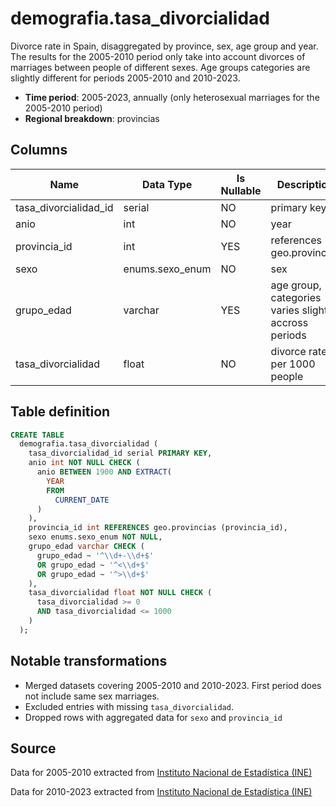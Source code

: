 # demografia.tasa_divorcialidad

Divorce rate in Spain, disaggregated by province, sex, age group and year. The results for the 2005-2010 period only take into account divorces of marriages between people of different sexes. Age groups categories are slightly different for periods 2005-2010 and 2010-2023.

- **Time period**: 2005-2023, annually (only heterosexual marriages for the 2005-2010 period)
- **Regional breakdown**: provincias

## Columns

| Name | Data Type | Is Nullable | Description |
| --- | --- | --- | --- |
| tasa_divorcialidad_id | serial | NO | primary key |
| anio | int | NO | year |
| provincia_id | int | YES | references geo.provincias |
| sexo | enums.sexo_enum | NO | sex |
| grupo_edad | varchar | YES | age group, categories varies slightly accross periods |
| tasa_divorcialidad | float | NO | divorce rate per 1000 people |

## Table definition

```sql
CREATE TABLE
  demografia.tasa_divorcialidad (
    tasa_divorcialidad_id serial PRIMARY KEY,
    anio int NOT NULL CHECK (
      anio BETWEEN 1900 AND EXTRACT(
        YEAR
        FROM
          CURRENT_DATE
      )
    ),
    provincia_id int REFERENCES geo.provincias (provincia_id),
    sexo enums.sexo_enum NOT NULL,
    grupo_edad varchar CHECK (
      grupo_edad ~ '^\\d+-\\d+$'
      OR grupo_edad ~ '^<\\d+$'
      OR grupo_edad ~ '^>\\d+$'
    ),
    tasa_divorcialidad float NOT NULL CHECK (
      tasa_divorcialidad >= 0
      AND tasa_divorcialidad <= 1000
    )
  );
```

## Notable transformations

- Merged datasets covering 2005-2010 and 2010-2023. First period does not include same sex marriages.
- Excluded entries with missing `tasa_divorcialidad`.
- Dropped rows with aggregated data for `sexo` and `provincia_id`

## Source

Data for 2005-2010 extracted from <a href="https://www.ine.es/jaxiT3/Tabla.htm?t=25216&L=0" target="_blank">Instituto Nacional de Estadística (INE)</a>

Data for 2010-2023 extracted from <a href="https://www.ine.es/jaxiT3/Tabla.htm?t=25217&L=0" target="_blank">Instituto Nacional de Estadística (INE)</a>
